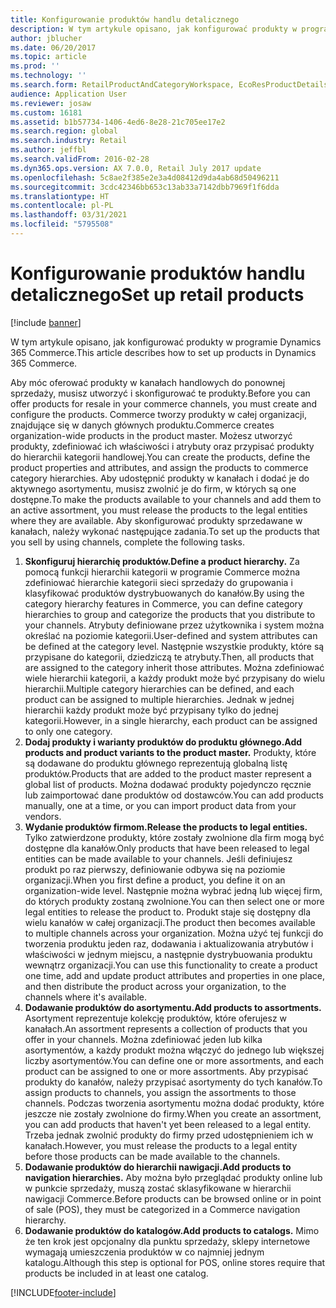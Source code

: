 ```yaml
---
title: Konfigurowanie produktów handlu detalicznego
description: W tym artykule opisano, jak konfigurować produkty w programie Dynamics 365 Commerce.
author: jblucher
ms.date: 06/20/2017
ms.topic: article
ms.prod: ''
ms.technology: ''
ms.search.form: RetailProductAndCategoryWorkspace, EcoResProductDetails
audience: Application User
ms.reviewer: josaw
ms.custom: 16181
ms.assetid: b1b57734-1406-4ed6-8e28-21c705ee17e2
ms.search.region: global
ms.search.industry: Retail
ms.author: jeffbl
ms.search.validFrom: 2016-02-28
ms.dyn365.ops.version: AX 7.0.0, Retail July 2017 update
ms.openlocfilehash: 5c8ae2f385e2e3a4d08412d9da4ab68d50496211
ms.sourcegitcommit: 3cdc42346bb653c13ab33a7142dbb7969f1f6dda
ms.translationtype: HT
ms.contentlocale: pl-PL
ms.lasthandoff: 03/31/2021
ms.locfileid: "5795508"
---
```

# <a name="set-up-retail-products"></a><span data-ttu-id="ee89e-103">Konfigurowanie produktów handlu detalicznego</span><span class="sxs-lookup"><span data-stu-id="ee89e-103">Set up retail products</span></span>

[!include [banner](includes/banner.md)]

<span data-ttu-id="ee89e-104">W tym artykule opisano, jak konfigurować produkty w programie Dynamics 365 Commerce.</span><span class="sxs-lookup"><span data-stu-id="ee89e-104">This article describes how to set up products in Dynamics 365 Commerce.</span></span>

<span data-ttu-id="ee89e-105">Aby móc oferować produkty w kanałach handlowych do ponownej sprzedaży, musisz utworzyć i skonfigurować te produkty.</span><span class="sxs-lookup"><span data-stu-id="ee89e-105">Before you can offer products for resale in your commerce channels, you must create and configure the products.</span></span> <span data-ttu-id="ee89e-106">Commerce tworzy produkty w całej organizacji, znajdujące się w danych głównych produktu.</span><span class="sxs-lookup"><span data-stu-id="ee89e-106">Commerce creates organization-wide products in the product master.</span></span> <span data-ttu-id="ee89e-107">Możesz utworzyć produkty, zdefiniować ich właściwości i atrybuty oraz przypisać produkty do hierarchii kategorii handlowej.</span><span class="sxs-lookup"><span data-stu-id="ee89e-107">You can create the products, define the product properties and attributes, and assign the products to commerce category hierarchies.</span></span> <span data-ttu-id="ee89e-108">Aby udostępnić produkty w kanałach i dodać je do aktywnego asortymentu, musisz zwolnić je do firm, w których są one dostępne.</span><span class="sxs-lookup"><span data-stu-id="ee89e-108">To make the products available to your channels and add them to an active assortment, you must release the products to the legal entities where they are available.</span></span> <span data-ttu-id="ee89e-109">Aby skonfigurować produkty sprzedawane w kanałach, należy wykonać następujące zadania.</span><span class="sxs-lookup"><span data-stu-id="ee89e-109">To set up the products that you sell by using channels, complete the following tasks.</span></span>

1. <span data-ttu-id="ee89e-110">**Skonfiguruj hierarchię produktów.**</span><span class="sxs-lookup"><span data-stu-id="ee89e-110">**Define a product hierarchy.**</span></span> <span data-ttu-id="ee89e-111">Za pomocą funkcji hierarchii kategorii w programie Commerce można zdefiniować hierarchie kategorii sieci sprzedaży do grupowania i klasyfikować produktów dystrybuowanych do kanałów.</span><span class="sxs-lookup"><span data-stu-id="ee89e-111">By using the category hierarchy features in Commerce, you can define category hierarchies to group and categorize the products that you distribute to your channels.</span></span> <span data-ttu-id="ee89e-112">Atrybuty definiowane przez użytkownika i system można określać na poziomie kategorii.</span><span class="sxs-lookup"><span data-stu-id="ee89e-112">User-defined and system attributes can be defined at the category level.</span></span> <span data-ttu-id="ee89e-113">Następnie wszystkie produkty, które są przypisane do kategorii, dziedziczą te atrybuty.</span><span class="sxs-lookup"><span data-stu-id="ee89e-113">Then, all products that are assigned to the category inherit those attributes.</span></span> <span data-ttu-id="ee89e-114">Można zdefiniować wiele hierarchii kategorii, a każdy produkt może być przypisany do wielu hierarchii.</span><span class="sxs-lookup"><span data-stu-id="ee89e-114">Multiple category hierarchies can be defined, and each product can be assigned to multiple hierarchies.</span></span> <span data-ttu-id="ee89e-115">Jednak w jednej hierarchii każdy produkt może być przypisany tylko do jednej kategorii.</span><span class="sxs-lookup"><span data-stu-id="ee89e-115">However, in a single hierarchy, each product can be assigned to only one category.</span></span>
2. <span data-ttu-id="ee89e-116">**Dodaj produkty i warianty produktów do produktu głównego.**</span><span class="sxs-lookup"><span data-stu-id="ee89e-116">**Add products and product variants to the product master.**</span></span> <span data-ttu-id="ee89e-117">Produkty, które są dodawane do produktu głównego reprezentują globalną listę produktów.</span><span class="sxs-lookup"><span data-stu-id="ee89e-117">Products that are added to the product master represent a global list of products.</span></span> <span data-ttu-id="ee89e-118">Można dodawać produkty pojedynczo ręcznie lub zaimportować dane produktów od dostawców.</span><span class="sxs-lookup"><span data-stu-id="ee89e-118">You can add products manually, one at a time, or you can import product data from your vendors.</span></span>
3. <span data-ttu-id="ee89e-119">**Wydanie produktów firmom.**</span><span class="sxs-lookup"><span data-stu-id="ee89e-119">**Release the products to legal entities.**</span></span> <span data-ttu-id="ee89e-120">Tylko zatwierdzone produkty, które zostały zwolnione dla firm mogą być dostępne dla kanałów.</span><span class="sxs-lookup"><span data-stu-id="ee89e-120">Only products that have been released to legal entities can be made available to your channels.</span></span> <span data-ttu-id="ee89e-121">Jeśli definiujesz produkt po raz pierwszy, definiowanie odbywa się na poziomie organizacji.</span><span class="sxs-lookup"><span data-stu-id="ee89e-121">When you first define a product, you define it on an organization-wide level.</span></span> <span data-ttu-id="ee89e-122">Następnie można wybrać jedną lub więcej firm, do których produkty zostaną zwolnione.</span><span class="sxs-lookup"><span data-stu-id="ee89e-122">You can then select one or more legal entities to release the product to.</span></span> <span data-ttu-id="ee89e-123">Produkt staje się dostępny dla wielu kanałów w całej organizacji.</span><span class="sxs-lookup"><span data-stu-id="ee89e-123">The product then becomes available to multiple channels across your organization.</span></span> <span data-ttu-id="ee89e-124">Można użyć tej funkcji do tworzenia produktu jeden raz, dodawania i aktualizowania atrybutów i właściwości w jednym miejscu, a następnie dystrybuowania produktu wewnątrz organizacji.</span><span class="sxs-lookup"><span data-stu-id="ee89e-124">You can use this functionality to create a product one time, add and update product attributes and properties in one place, and then distribute the product across your organization, to the channels where it's available.</span></span>
4. <span data-ttu-id="ee89e-125">**Dodawanie produktów do asortymentu.**</span><span class="sxs-lookup"><span data-stu-id="ee89e-125">**Add products to assortments.**</span></span> <span data-ttu-id="ee89e-126">Asortyment reprezentuje kolekcję produktów, które oferujesz w kanałach.</span><span class="sxs-lookup"><span data-stu-id="ee89e-126">An assortment represents a collection of products that you offer in your channels.</span></span> <span data-ttu-id="ee89e-127">Można zdefiniować jeden lub kilka asortymentów, a każdy produkt można włączyć do jednego lub większej liczby asortymentów.</span><span class="sxs-lookup"><span data-stu-id="ee89e-127">You can define one or more assortments, and each product can be assigned to one or more assortments.</span></span> <span data-ttu-id="ee89e-128">Aby przypisać produkty do kanałów, należy przypisać asortymenty do tych kanałów.</span><span class="sxs-lookup"><span data-stu-id="ee89e-128">To assign products to channels, you assign the assortments to those channels.</span></span> <span data-ttu-id="ee89e-129">Podczas tworzenia asortymentu można dodać produkty, które jeszcze nie zostały zwolnione do firmy.</span><span class="sxs-lookup"><span data-stu-id="ee89e-129">When you create an assortment, you can add products that haven't yet been released to a legal entity.</span></span> <span data-ttu-id="ee89e-130">Trzeba jednak zwolnić produkty do firmy przed udostępnieniem ich w kanałach.</span><span class="sxs-lookup"><span data-stu-id="ee89e-130">However, you must release the products to a legal entity before those products can be made available to the channels.</span></span>
5. <span data-ttu-id="ee89e-131">**Dodawanie produktów do hierarchii nawigacji.**</span><span class="sxs-lookup"><span data-stu-id="ee89e-131">**Add products to navigation hierarchies.**</span></span> <span data-ttu-id="ee89e-132">Aby można było przeglądać produkty online lub w punkcie sprzedaży, muszą zostać sklasyfikowane w hierarchii nawigacji Commerce.</span><span class="sxs-lookup"><span data-stu-id="ee89e-132">Before products can be browsed online or in point of sale (POS), they must be categorized in a Commerce navigation hierarchy.</span></span>
6. <span data-ttu-id="ee89e-133">**Dodawanie produktów do katalogów.**</span><span class="sxs-lookup"><span data-stu-id="ee89e-133">**Add products to catalogs.**</span></span> <span data-ttu-id="ee89e-134">Mimo że ten krok jest opcjonalny dla punktu sprzedaży, sklepy internetowe wymagają umieszczenia produktów w co najmniej jednym katalogu.</span><span class="sxs-lookup"><span data-stu-id="ee89e-134">Although this step is optional for POS, online stores require that products be included in at least one catalog.</span></span>


[!INCLUDE[footer-include](../includes/footer-banner.md)]